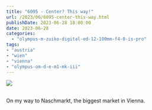 ```yaml
---
title: "6095 - Center? This way!"
url: /2023/06/6095-center-this-way.html
publishDate: 2023-06-28 18:00:00
date: 2023-06-28
categories:
  - "olympus-m-zuiko-digital-ed-12-100mm-f4-0-is-pro"
tags:
- "austria"
- "wien"
- "vienna"
- "olympus-om-d-e-m1-mk-iii"
---
```

<div class="container">
<div class="center"><a target="_blank" href="https://d25zfm9zpd7gm5.cloudfront.net/1200x1200/2020/20200308_123725_lr.jpg"><img class="webfeedsFeaturedVisual" src="https://d25zfm9zpd7gm5.cloudfront.net/0600x0600/2020/20200308_123725_lr.jpg" /></a></div>
</div>
<br />

On my way to Naschmarkt, the biggest market in Vienna.
